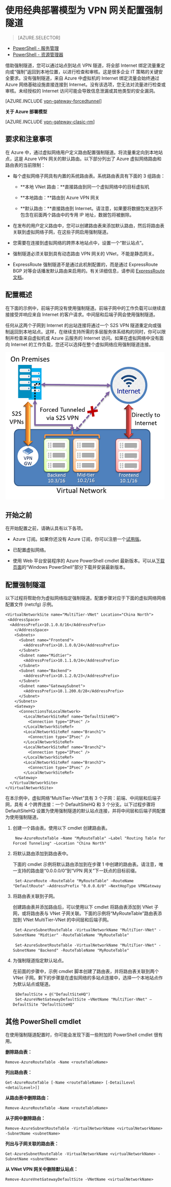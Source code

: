 <properties 
   pageTitle="使用 PowerShell 为 VPN 网关配置强制隧道 | Azure"
   description="如果你的经典部署模型虚拟网络具有跨界 VPN 网关，你可以将全部 Internet 绑定流量重定向或“强制”返回到本地位置。"
   services="vpn-gateway"
   documentationCenter="na"
   authors="cherylmc"
   manager="carmonm"
   editor=""
   tags="azure-service-management"/>
<tags 
   ms.service="vpn-gateway"
   ms.date="02/24/2016"
   wacn.date="05/10/2016" />

# 使用经典部署模型为 VPN 网关配置强制隧道

> [AZURE.SELECTOR]
- [PowerShell - 服务管理](/documentation/articles/vpn-gateway-about-forced-tunneling/)
- [PowerShell - 资源管理器](/documentation/articles/vpn-gateway-forced-tunneling-rm/)

借助强制隧道，您可以通过站点到站点 VPN 隧道，将全部 Internet 绑定流量重定向或“强制”返回到本地位置，以进行检查和审核。这是很多企业 IT 策略的关键安全要求。没有强制隧道，来自 Azure 中虚拟机的 Internet 绑定流量会始终通过 Azure 网络基础设施直接连接到 Internet。没有该选项，您无法对流量进行检查或审核。未经授权的 Internet 访问可能会导致信息泄漏或其他类型的安全漏洞。


[AZURE.INCLUDE [vpn-gateway-forcedtunnel](../includes/vpn-gateway-table-forcedtunnel-include.md)]


**关于 Azure 部署模型**

[AZURE.INCLUDE [vpn-gateway-clasic-rm](../includes/vpn-gateway-classic-rm-include.md)]

## 要求和注意事项

在 Azure 中，通过虚拟网络用户定义路由配置强制隧道。将流量重定向到本地站点，这是 Azure VPN 网关的默认路由。以下部分列出了 Azure 虚拟网络路由和路由表的当前限制：


-  每个虚拟网络子网具有内置的系统路由表。系统路由表具有下面的 3 组路由：

	- **本地 VNet 路由：**直接路由到同一个虚拟网络中的目标虚拟机
	
	- **本地路由：**路由到 Azure VPN 网关
	
	- **默认路由：**直接路由到 Internet。请注意，如果要将数据包发送到不包含在前面两个路由中的专用 IP 地址，数据包将被删除。


-  在发布的用户定义路由中，您可以创建路由表来添加默认路由，然后将路由表关联到虚拟网络子网，在这些子网启用强制隧道。

- 您需要在连接到虚拟网络的跨界本地站点中，设置一个“默认站点”。

- 强制隧道必须关联到具有动态路由 VPN 网关的 VNet，不能是静态网关。
 
- ExpressRoute 强制隧道不是通过此机制配置的，而是通过 ExpressRoute BGP 对等会话播发默认路由来启用的。有关详细信息，请参阅 [ExpressRoute 文档](/documentation/services/expressroute)。



## 配置概述

在下面的示例中，前端子网没有使用强制隧道。前端子网中的工作负载可以继续直接接受并响应来自 Internet 的客户请求。中间层和后端子网会使用强制隧道。

任何从这两个子网到 Internet 的出站连接将通过一个 S2S VPN 隧道重定向或强制返回到本地站点。这样，在继续支持所需的多层服务体系结构的同时，你可以限制并检查来自虚拟机或 Azure 云服务的 Internet 访问。如果在虚拟网络中没有面向 Internet 的工作负载，您还可以选择在整个虚拟网络应用强制隧道连接。


![强制隧道](./media/vpn-gateway-about-forced-tunneling/forced-tunnel.png)



## 开始之前

在开始配置之前，请确认具有以下各项。

- Azure 订阅。如果你还没有 Azure 订阅，你可以注册一个[试用版](/pricing/1rmb-trial)。

- 已配置虚拟网络。

- 使用 Web 平台安装程序的 Azure PowerShell cmdlet 最新版本。可以从[下载页面](/downloads)的“Windows PowerShell”部分下载并安装最新版本。

## 配置强制隧道

以下过程将帮助你为虚拟网络指定强制隧道。配置步骤对应于下面的虚拟网络网络配置文件 (netcfg) 示例。



	<VirtualNetworkSite name="MultiTier-VNet" Location="China North">
     <AddressSpace>
      <AddressPrefix>10.1.0.0/16</AddressPrefix>
        </AddressSpace>
        <Subnets>
          <Subnet name="Frontend">
            <AddressPrefix>10.1.0.0/24</AddressPrefix>
          </Subnet>
          <Subnet name="Midtier">
            <AddressPrefix>10.1.1.0/24</AddressPrefix>
          </Subnet>
          <Subnet name="Backend">
            <AddressPrefix>10.1.2.0/23</AddressPrefix>
          </Subnet>
          <Subnet name="GatewaySubnet">
            <AddressPrefix>10.1.200.0/28</AddressPrefix>
          </Subnet>
        </Subnets>
        <Gateway>
          <ConnectionsToLocalNetwork>
            <LocalNetworkSiteRef name="DefaultSiteHQ">
              <Connection type="IPsec" />
            </LocalNetworkSiteRef>
            <LocalNetworkSiteRef name="Branch1">
              <Connection type="IPsec" />
            </LocalNetworkSiteRef>
            <LocalNetworkSiteRef name="Branch2">
              <Connection type="IPsec" />
            </LocalNetworkSiteRef>
            <LocalNetworkSiteRef name="Branch3">
              <Connection type="IPsec" />
            </LocalNetworkSiteRef>
        </Gateway>
      </VirtualNetworkSite>
	</VirtualNetworkSite>

在本示例中，虚拟网络“MultiTier-VNet”具有 3 个子网：前端、中间层和后端子网，具有 4 个跨界连接：一个 DefaultSiteHQ 和 3 个分支。以下过程步骤将 DefaultSiteHQ 设置为使用强制隧道的默认站点连接，并将中间层和后端子网配置为使用强制隧道。


1. 创建一个路由表。使用以下 cmdlet 创建路由表。

		New-AzureRouteTable –Name "MyRouteTable" –Label "Routing Table for Forced Tunneling" –Location "China North"

1. 将默认路由添加到路由表中。

	下面的 cmdlet 示例将默认路由添加到在步骤 1 中创建的路由表。请注意，唯一支持的路由是“0.0.0.0/0”到“VPN 网关”下一跃点的目标前缀。
 
		Set-AzureRoute –RouteTable "MyRouteTable" –RouteName "DefaultRoute" –AddressPrefix "0.0.0.0/0" –NextHopType VPNGateway

1. 将路由表关联到子网。

	创建路由表并添加路由后，可以使用以下 cmdlet 将路由表添加到 VNet 子网，或将路由表与 VNet 子网关联。下面的示例将“MyRouteTable”路由表添加到 VNet MultiTier-VNet 的中间层和后端子网。

		Set-AzureSubnetRouteTable -VirtualNetworkName "MultiTier-VNet" -SubnetName "Midtier" -RouteTableName "MyRouteTable"

		Set-AzureSubnetRouteTable -VirtualNetworkName "MultiTier-VNet" -SubnetName "Backend" -RouteTableName "MyRouteTable"

1. 为强制隧道指定默认站点。

	在前面的步骤中，示例 cmdlet 脚本创建了路由表，并将路由表关联到两个 VNet 子网。剩下的步骤是在虚拟网络的多站点连接中，选择一个本地站点作为默认站点或隧道。

		$DefaultSite = @("DefaultSiteHQ")
		Set-AzureVNetGatewayDefaultSite –VNetName "MultiTier-VNet" –DefaultSite "DefaultSiteHQ"

## 其他 PowerShell cmdlet

在使用强制隧道配置时，你可能会发现下面一些附加的 PowerShell cmdlet 很有用。

**删除路由表：**

	Remove-AzureRouteTable -Name <routeTableName>

**列出路由表：**

	Get-AzureRouteTable [-Name <routeTableName> [-DetailLevel <detailLevel>]]

**从路由表中删除路由：**

	Remove-AzureRouteTable –Name <routeTableName>

**从子网中删除路由：**

	Remove-AzureSubnetRouteTable -VirtualNetworkName <virtualNetworkName> -SubnetName <subnetName>

**列出与子网关联的路由表：**
	
	Get-AzureSubnetRouteTable -VirtualNetworkName <virtualNetworkName> -SubnetName <subnetName>

**从 VNet VPN 网关中删除默认站点：**

	Remove-AzureVnetGatewayDefaultSite -VNetName <virtualNetworkName>







<!---HONumber=Mooncake_0425_2016-->
